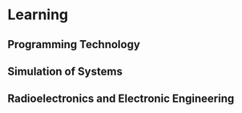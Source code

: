 # Learning

## Programming Technology
                            
## Simulation of Systems

## Radioelectronics and Electronic Engineering
